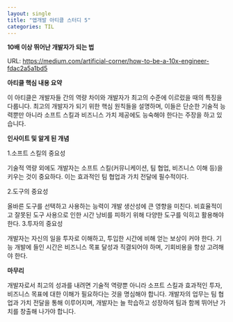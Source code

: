 ```yaml
---
layout: single
title: "앱개발 아티클 스터디 5"
categories: TIL
---
```

**10배 이상 뛰어난 개발자가 되는 법**

URL: https://medium.com/artificial-corner/how-to-be-a-10x-engineer-fdac2a5a1bd5

**아티클 핵심 내용 요약**

이 아티클은 개발자들 간의 역량 차이와 개발자가 최고의 수준에 이르렀을 때의 특징을 다룹니다. 최고의 개발자가 되기 위한 핵심 원칙들을 설명하며, 이들은 단순한 기술적 능력뿐만 아니라 소프트 스킬과 비즈니스 가치 제공에도 능숙해야 한다는 주장을 하고 있습니다.

**인사이트 및 알게 된 개념**

1.소프트 스킬의 중요성

기술적 역량 외에도 개발자는 소프트 스킬(커뮤니케이션, 팀 협업, 비즈니스 이해 등)을 키우는 것이 중요하다. 이는 효과적인 팀 협업과 가치 전달에 필수적이다.

2.도구의 중요성

올바른 도구를 선택하고 사용하는 능력이 개발 생산성에 큰 영향을 미친다. 비효율적이고 잘못된 도구 사용으로 인한 시간 낭비를 피하기 위해 다양한 도구를 익히고 활용해야 한다.
3.투자의 중요성

개발자는 자신의 일을 투자로 이해하고, 투입한 시간에 비해 얻는 보상이 커야 한다. 기능 개발에 들인 시간은 비즈니스 목표 달성과 직결되어야 하며, 기회비용을 항상 고려해야 한다.

**마무리**

개발자로서 최고의 성과를 내려면 기술적 역량뿐 아니라 소프트 스킬과 효과적인 투자, 비즈니스 목표에 대한 이해가 필요하다는 것을 명심해야 합니다. 개발자의 업무는 팀 협업과 가치 전달을 통해 이루어지며, 개발자는 늘 학습하고 성장하여 팀과 함께 뛰어난 가치를 창출해 나가야 합니다.